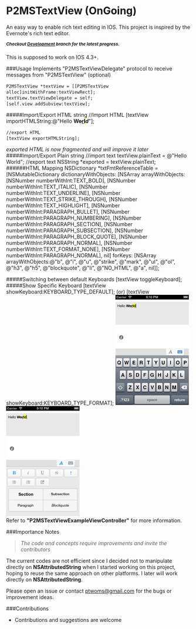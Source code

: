 P2MSTextView (OnGoing)
============
An easy way to enable rich text editing in IOS. This project is inspired by the Evernote's rich text editor.

<sup>***Checkout [Development](https://github.com/ptwoms/P2MSTextView/tree/development) branch for the latest progress.***</sup>

This is supposed to work on IOS 4.3+.

###Usage
Implements "P2MSTextViewDelegate" protocol to receive messages from "P2MSTextView" (optional)

    P2MSTextView *textView = [[P2MSTextView alloc]initWithFrame:textViewRect];
    textView.textViewDelegate = self;
    [self.view addSubview:textView];
#####Import/Export HTML string
	//Import HTML
	[textView importHTMLString:@"Hello <b>W<strike>o</strike><u>r</u><mark>l</mark><i>d</i></b>"];

	//export HTML
	[textView exportHTMLString];
*exported HTML is now fragmented and will improve it later*
#####Import/Export Plain string
	//import text
	textView.plainText = @"Hello World";
	//export text
	NSString *exported = textView.plainText;
######HTML Mapping
    NSDictionary *txtFmtReferenceTable = [NSMutableDictionary dictionaryWithObjects:
                                          [NSArray arrayWithObjects:
                                           [NSNumber numberWithInt:TEXT_BOLD],
                                           [NSNumber numberWithInt:TEXT_ITALIC],
                                           [NSNumber numberWithInt:TEXT_UNDERLINE],
                                           [NSNumber numberWithInt:TEXT_STRIKE_THROUGH],
                                           [NSNumber numberWithInt:TEXT_HIGHLIGHT],
                                           [NSNumber numberWithInt:PARAGRAPH_BULLET],
                                           [NSNumber numberWithInt:PARAGRAPH_NUMBERING],
                                           [NSNumber numberWithInt:PARAGRAPH_SECTION],
                                           [NSNumber numberWithInt:PARAGRAPH_SUBSECTION],
                                           [NSNumber numberWithInt:PARAGRAPH_BLOCK_QUOTE],
                                           [NSNumber numberWithInt:PARAGRAPH_NORMAL],
                                           [NSNumber numberWithInt:TEXT_FORMAT_NONE],
                                           [NSNumber numberWithInt:PARAGRAPH_NORMAL],
                                           nil] forKeys:
                                          [NSArray arrayWithObjects:@"b", @"i", @"u", @"strike", @"mark", @"ul", @"ol", @"h3", @"h5", @"blockquote", @"li", @"NO_HTML", @"a",
                                           nil]];

#####Switching between default Keyboards
	[textView toggleKeyboard];
#####Show Specific Keyboard
	[textView showKeyboard:KEYBOARD_TYPE_DEFAULT];
	  (or)
	[textView showKeyboard:KEYBOARD_TYPE_FORMAT];
<img src="images/DefaultKB.png" alt="Default Keyboard" width="200"/>
<img src="images/FormatKB.png" alt="Format Keyboard" width="200"/>
<br />
Refer to **"P2MSTextViewExampleViewController"** for more information.

###Importance Notes
>*The code and concepts require improvements and invite the contributors*

The current codes are not efficient since I decided not to manipulate directly on **NSAttributedString** when I started working on this project, hoping to reuse the same approach on other platforms. I later will work directly on **NSAttributedString**.

Please open an issue or contact <ptwoms@gmail.com> for the bugs or improvement ideas.


###Contributions
- Contributions and suggestions are welcome
